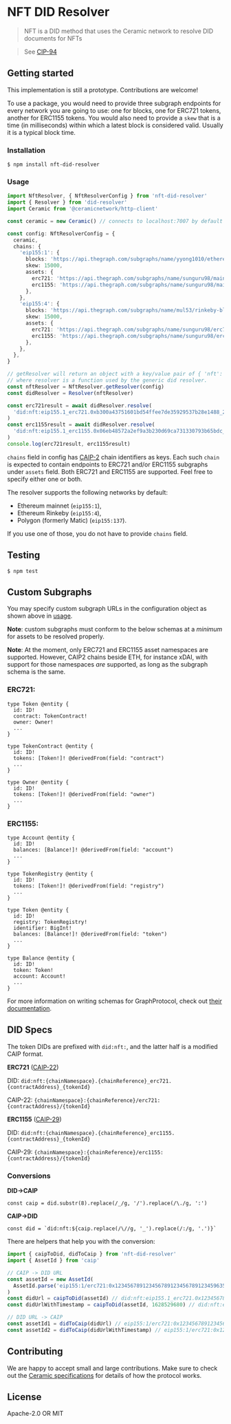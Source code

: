 # NFT DID Resolver

> NFT is a DID method that uses the Ceramic network to resolve DID documents for NFTs

> See [CIP-94](https://github.com/ceramicnetwork/CIP/blob/main/CIPs/CIP-94/CIP-94.md)

## Getting started

This implementation is still a prototype. Contributions are welcome!

To use a package, you would need to provide three subgraph endpoints for every network you are going to use:
one for blocks, one for ERC721 tokens, another for ERC1155 tokens. You would also need to provide a `skew` that
is a time (in milliseconds) within which a latest block is considered valid. Usually it is a typical block time.

### Installation

```
$ npm install nft-did-resolver
```

### Usage

```typescript
import NftResolver, { NftResolverConfig } from 'nft-did-resolver'
import { Resolver } from 'did-resolver'
import Ceramic from '@ceramicnetwork/http-client'

const ceramic = new Ceramic() // connects to localhost:7007 by default

const config: NftResolverConfig = {
  ceramic,
  chains: {
    'eip155:1': {
      blocks: 'https://api.thegraph.com/subgraphs/name/yyong1010/ethereumblocks',
      skew: 15000,
      assets: {
        erc721: 'https://api.thegraph.com/subgraphs/name/sunguru98/mainnet-erc721-subgraph',
        erc1155: 'https://api.thegraph.com/subgraphs/name/sunguru98/mainnet-erc1155-subgraph',
      },
    },
    'eip155:4': {
      blocks: 'https://api.thegraph.com/subgraphs/name/mul53/rinkeby-blocks',
      skew: 15000,
      assets: {
        erc721: 'https://api.thegraph.com/subgraphs/name/sunguru98/erc721-rinkeby-subgraph',
        erc1155: 'https://api.thegraph.com/subgraphs/name/sunguru98/erc1155-rinkeby-subgraph',
      },
    },
  },
}

// getResolver will return an object with a key/value pair of { 'nft': resolver }
// where resolver is a function used by the generic did resolver.
const nftResolver = NftResolver.getResolver(config)
const didResolver = Resolver(nftResolver)

const erc721result = await didResolver.resolve(
  'did:nft:eip155.1_erc721.0xb300a43751601bd54ffee7de35929537b28e1488_2'
)
const erc1155result = await didResolver.resolve(
  'did:nft:eip155.1_erc1155.0x06eb48572a2ef9a3b230d69ca731330793b65bdc_1'
)
console.log(erc721result, erc1155result)
```

`chains` field in config has [CAIP-2](https://github.com/ChainAgnostic/CAIPs/blob/master/CAIPs/caip-2.md) chain identifiers as keys.
Each such `chain` is expected to contain endpoints to ERC721 and/or ERC1155 subgraphs under `assets` field.
Both ERC721 and ERC1155 are supported. Feel free to specify either one or both.

The resolver supports the following networks by default:
- Ethereum mainnet (`eip155:1`),
- Ethereum Rinkeby (`eip155:4`),
- Polygon (formerly Matic) (`eip155:137`).

If you use one of those, you do not have to provide `chains` field.

## Testing

```
$ npm test
```

## Custom Subgraphs

You may specify custom subgraph URLs in the configuration object as shown above in [usage](#usage).

**Note**: custom subgraphs must conform to the below schemas at a _minimum_ for assets to be resolved properly.

**Note**: At the moment, only ERC721 and ERC1155 asset namespaces are supported. However, CAIP2 chains beside ETH,
for instance xDAI, with support for those namespaces _are_ supported, as long as the subgraph schema is the same.

### ERC721:

```gql
type Token @entity {
  id: ID!
  contract: TokenContract!
  owner: Owner!
  ...
}

type TokenContract @entity {
  id: ID!
  tokens: [Token!]! @derivedFrom(field: "contract")
  ...
}

type Owner @entity {
  id: ID!
  tokens: [Token!]! @derivedFrom(field: "owner")
  ...
}

```

### ERC1155:

```gql
type Account @entity {
  id: ID!
  balances: [Balance!]! @derivedFrom(field: "account")
  ...
}

type TokenRegistry @entity {
  id: ID!
  tokens: [Token!]! @derivedFrom(field: "registry")
  ...
}

type Token @entity {
  id: ID!
  registry: TokenRegistry!
  identifier: BigInt!
  balances: [Balance!]! @derivedFrom(field: "token")
  ...
}

type Balance @entity {
  id: ID!
  token: Token!
  account: Account!
  ...
}

```

For more information on writing schemas for GraphProtocol, check out [their documentation](https://thegraph.com/docs/define-a-subgraph#defining-entities).

## DID Specs

The token DIDs are prefixed with `did:nft:`, and the latter half is a modified CAIP format.

**ERC721** ([CAIP-22](https://github.com/ChainAgnostic/CAIPs/blob/master/CAIPs/CAIP-22.md))

DID: `did:nft:{chainNamespace}.{chainReference}_erc721.{contractAddress}_{tokenId}`

CAIP-22: `{chainNamespace}:{chainReference}/erc721:{contractAddress}/{tokenId}`

**ERC1155** ([CAIP-29](https://github.com/ChainAgnostic/CAIPs/blob/master/CAIPs/CAIP-29.md))

DID: `did:nft:{chainNamespace}.{chainReference}_erc1155.{contractAddress}_{tokenId}`

CAIP-29: `{chainNamespace}:{chainReference}/erc1155:{contractAddress}/{tokenId}`

### Conversions

**DID->CAIP**

```
const caip = did.substr(8).replace(/_/g, '/').replace(/\./g, ':')
```

**CAIP->DID**

```
const did = `did:nft:${caip.replace(/\//g, '_').replace(/:/g, '.')}`
```

There are helpers that help you with the conversion:

```typescript
import { caipToDid, didToCaip } from 'nft-did-resolver'
import { AssetId } from 'caip'

// CAIP -> DID URL
const assetId = new AssetId(
  AssetId.parse('eip155:1/erc721:0x1234567891234567891234567891234596351156/0x1')
)
const didUrl = caipToDid(assetId) // did:nft:eip155.1_erc721.0x1234567891234567891234567891234596351156_0x1
const didUrlWithTimestamp = caipToDid(assetId, 1628529680) // did:nft:eip155.1_erc721.0x1234567891234567891234567891234596351156_0x1?versionTime=2021-08-09T17:21:20Z

// DID URL -> CAIP
const assetId1 = didToCaip(didUrl) // eip155:1/erc721:0x1234567891234567891234567891234596351156/0x1
const assetId2 = didToCaip(didUrlWithTimestamp) // eip155:1/erc721:0x1234567891234567891234567891234596351156/0x1
```

## Contributing

We are happy to accept small and large contributions. Make sure to check out the [Ceramic specifications](https://github.com/ceramicnetwork/specs) for details of how the protocol works.

## License

Apache-2.0 OR MIT
